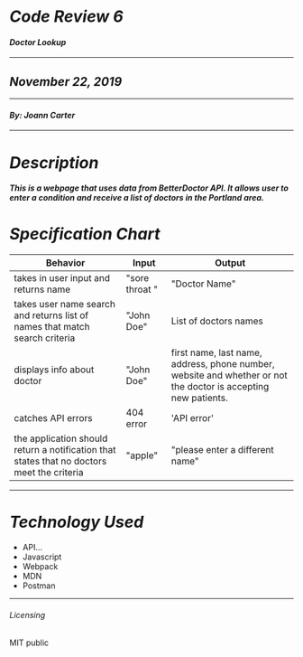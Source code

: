 # _Code Review 6_
#### _Doctor Lookup_
****************
## _November 22, 2019_
****************
#### _By: Joann Carter_
***************
# _Description_
##### This is a webpage that uses data from BetterDoctor API. It allows user to enter a condition and receive a list of doctors in the Portland area.
#  _Specification Chart_
| Behavior  | Input  | Output  |
|--------------|-----------|-----------|
|takes in user input and returns name|"sore throat "| "Doctor Name"|
|takes user name search and returns list of names that match search criteria| "John Doe" | List of doctors names |
| displays info about doctor |"John Doe"|  first name, last name, address, phone number, website and whether or not the doctor is accepting new patients.|
|catches API errors|404 error|'API error'|
|the application should return a notification that states that no doctors meet the criteria|"apple"| "please enter a different name"|
******************
# _Technology Used_
* API...
* Javascript
* Webpack
* MDN
* Postman
*******
###### _Licensing_
MIT public
